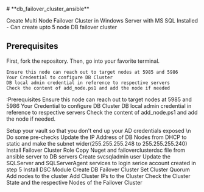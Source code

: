 <p> # **db_failover_cluster_ansible** </p> 
<p> Create Multi Node Failover Cluster in Windows Server with MS SQL Installed - Can create upto 5 node DB failover cluster </p>

## Prerequisites

First, fork the repository. Then, go into your favorite terminal.

    Ensure this node can reach out to target nodes at 5985 and 5986
    Your Credential to configure DB Cluster
    DB local admin credential in reference to respective servers
    Check the content of add_node.ps1 and add the node if needed


:Prerequisites
Ensure this node can reach out to target nodes at 5985 and 5986
Your Credential to configure DB Cluster
DB local admin credential in reference to respective servers
Check the content of add_node.ps1 and add the node if needed.

Setup your vault so that you don't end up your AD credentials exposed \n
Do some pre-checks 
Update the IP Address of DB Nodes from DHCP to static and make the subnet wider(255.255.255.248 to 255.255.255.240)
Install Failover Cluster Role
Copy Nuget and failoverclusterdsc file from ansible server to DB servers
Create svcsqladmin user
Update the SQLServer and SQLServerAgent services to login serice account created in step 5
Install DSC Module
Create DB Failover Cluster
Set Cluster Quorum
Add nodes to the cluster
Add Cluster IPs to the Cluster
Check the Cluster State and the respective Nodes of the Failover Cluster 
